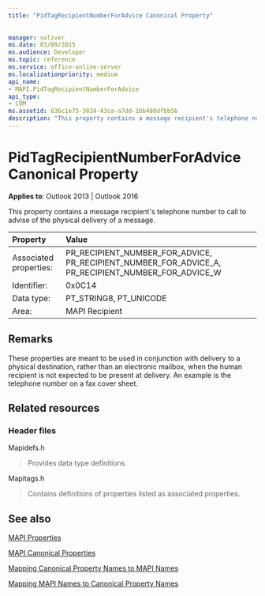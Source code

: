 ```yaml
---
title: "PidTagRecipientNumberForAdvice Canonical Property"
 
 
manager: soliver
ms.date: 03/09/2015
ms.audience: Developer
ms.topic: reference
ms.service: office-online-server
ms.localizationpriority: medium
api_name:
- MAPI.PidTagRecipientNumberForAdvice
api_type:
- COM
ms.assetid: 636c1e75-3024-43ca-a7dd-1bb480dfbb5b
description: "This property contains a message recipient's telephone number to call to advise of the physical delivery of a message."
---
```


# PidTagRecipientNumberForAdvice Canonical Property

  
  
**Applies to**: Outlook 2013 | Outlook 2016 
  
This property contains a message recipient's telephone number to call to advise of the physical delivery of a message.
  
|Property |Value |
|:-----|:-----|
|Associated properties:  <br/> |PR_RECIPIENT_NUMBER_FOR_ADVICE, PR_RECIPIENT_NUMBER_FOR_ADVICE_A, PR_RECIPIENT_NUMBER_FOR_ADVICE_W  <br/> |
|Identifier:  <br/> |0x0C14  <br/> |
|Data type:  <br/> |PT_STRING8, PT_UNICODE  <br/> |
|Area:  <br/> |MAPI Recipient  <br/> |
   
## Remarks

These properties are meant to be used in conjunction with delivery to a physical destination, rather than an electronic mailbox, when the human recipient is not expected to be present at delivery. An example is the telephone number on a fax cover sheet.
  
## Related resources

### Header files

Mapidefs.h
  
> Provides data type definitions.
    
Mapitags.h
  
> Contains definitions of properties listed as associated properties.
    
## See also



[MAPI Properties](mapi-properties.md)
  
[MAPI Canonical Properties](mapi-canonical-properties.md)
  
[Mapping Canonical Property Names to MAPI Names](mapping-canonical-property-names-to-mapi-names.md)
  
[Mapping MAPI Names to Canonical Property Names](mapping-mapi-names-to-canonical-property-names.md)

